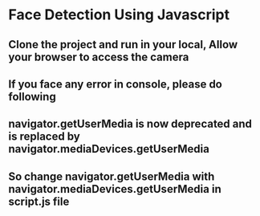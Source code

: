 # Face Detection Using Javascript

## Clone the project and run in your local, Allow your browser to access the camera

## If you face any error in console, please do following
## navigator.getUserMedia is now deprecated and is replaced by navigator.mediaDevices.getUserMedia
## So change navigator.getUserMedia with navigator.mediaDevices.getUserMedia in script.js file